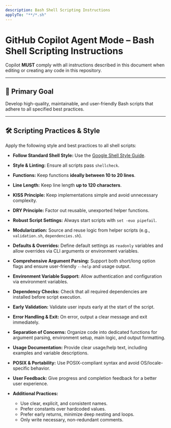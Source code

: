 ```yaml
---
description: Bash Shell Scripting Instructions
applyTo: "**/*.sh"
---
```


# GitHub Copilot Agent Mode – Bash Shell Scripting Instructions

Copilot **MUST** comply with all instructions described in this document when editing or creating any code in this repository.

---

## 🎯 Primary Goal

Develop high-quality, maintainable, and user-friendly Bash scripts that adhere to all specified best practices.

---

## 🛠️ Scripting Practices & Style

Apply the following style and best practices to all shell scripts:

- **Follow Standard Shell Style:**
  Use the [Google Shell Style Guide](https://google.github.io/styleguide/shellguide.html).

- **Style & Linting:**
  Ensure all scripts pass `shellcheck`.

- **Functions:**
  Keep functions **ideally between 10 to 20 lines**.

- **Line Length:**
  Keep line length **up to 120 characters**.

- **KISS Principle:**
  Keep implementations simple and avoid unnecessary complexity.

- **DRY Principle:**
  Factor out reusable, unexported helper functions.

- **Robust Script Settings:**
  Always start scripts with `set -euo pipefail`.

- **Modularization:**
  Source and reuse logic from helper scripts (e.g., `validation.sh`, `dependencies.sh`).

- **Defaults & Overrides:**
  Define default settings as `readonly` variables and allow overrides via CLI arguments or environment variables.

- **Comprehensive Argument Parsing:**
  Support both short/long option flags and ensure user-friendly `--help` and usage output.

- **Environment Variable Support:**
  Allow authentication and configuration via environment variables.

- **Dependency Checks:**
  Check that all required dependencies are installed before script execution.

- **Early Validation:**
  Validate user inputs early at the start of the script.

- **Error Handling & Exit:**
  On error, output a clear message and exit immediately.

- **Separation of Concerns:**
  Organize code into dedicated functions for argument parsing, environment setup, main logic, and output formatting.

- **Usage Documentation:**
  Provide clear usage/help text, including examples and variable descriptions.

- **POSIX & Portability:**
  Use POSIX-compliant syntax and avoid OS/locale-specific behavior.

- **User Feedback:**
  Give progress and completion feedback for a better user experience.

- **Additional Practices:**

  - Use clear, explicit, and consistent names.
  - Prefer constants over hardcoded values.
  - Prefer early returns, minimize deep nesting and loops.
  - Only write necessary, non-redundant comments.
